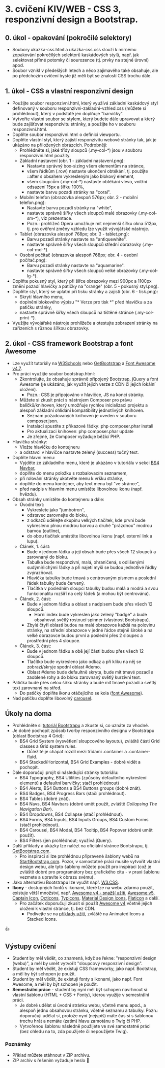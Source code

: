 # 3. cvičení KIV/WEB - CSS 3, responzivní design a Bootstrap.


## 0. úkol - opakování (pokročilé selektory)

* Soubory ukazka-css.html a ukazka-css.css slouží k mírnému zopakování pokročilých selektorů kaskádových stylů, např. jak selektovat přímé potomky či sourozence (tj. prvky na stejné úrovni) apod.
* Soubor vznikl v předešlých letech a něco zajímavého také obsahuje, ale po předchozím cvičení byste již měli být se znalostí CSS trochu dále.
  

## 1. úkol - CSS a vlastní responzivní design

* Použijte soubor responzivni.html, který využívá základní kaskádový styl definovaný v souboru responzivni-zakladni-vzhled.css (můžete si prohlédnout), který v podstatě jen doplňuje "barvičky".
* Vytvořte vlastní soubor se stylem, který budete dále upravovat a který bude zajišťovat responzivitu stránky, a použijte ho v souboru responzivni.html.
* Doplňte soubor responzivni.html o definici viewportu.
* Doplňte vlastní styl, který zajistí responzivitu webové stránky tak, jak je ukázáno na přiložených obrázcích. Podrobněji:
  * Prohlédněte si, jaké třídy sloupců (.my-col-*) jsou v souboru responzivni.html použity.
  * Základní nastavení (obr. 1 - základní nastavení.png):
    * Nastavte správný box-sizing všem elementům na stránce,
    * všem řádkům (.row) nastavte ukončení obtékání, tj. použijte ::after s obsahem vykresleným jako blokový element,
    * všem sloupcům (.my-col-*) nastavte obtékání vlevo, vnitřní odsazení 15px a šířku 100%,
    * nastavte barvu pozadí stránky na "coral".
  * Mobilní telefon (obrazovka alespoň 576px; obr. 2 - mobilní telefon.png):
    * Nastavte barvu pozadí stránky na "white",
    * nastavte správně šířky všech sloupců malé obrazovky (.my-col-sm-*), viz prezentace.
    * Pozn.: prohlížeč Opera umožňuje mít nejmenší šířku okna 512px, tj. pro ověření změny vzhledu lze využít vývojářské nástroje.
  * Tablet (obrazovka alespoň 768px; obr. 3 - tablet.png):
    * Barvu pozadí stránky nastavte na "antiquewhite".
    * nastavte správně šířky všech sloupců střední obrazovky (.my-col-md-*).      
  * Osobní počítač  (obrazovka alespoň 768px; obr. 4 - osobní počítač.png):
    * Barvu pozadí stránky nastavte na "aquamarine".
    * nastavte správně šířky všech sloupců velké obrazovky (.my-col-lg-*).   
* Doplňte pokusný styl, který při šířce obrazovky mezi 900px a 1100px změní pozadí hlavičky a patičky na "orange" (obr. 5 - pokusný styl.png).     
* Doplňte styl, který se uplatní při tisku stránky a zajistí (obr. 6 - tisk.png):
  * Skrytí hlavního menu,
  * doplnění blokového výpisu "* Verze pro tisk *" před hlavičku a za patičku stránky,
  * nastavte správně šířky všech sloupců na tištěné stránce (.my-col-print-*).  
* Využijte vývojářské nástroje prohlížeče a otestujte zobrazení stránky na zařízeních s různou šířkou obrazovky.


## 2. úkol - CSS framework Bootstrap a font Awesome

* Lze využít tutoriály na [W3Schools](https://www.w3schools.com/bootstrap4/default.asp) nebo [GetBootstrap](https://getbootstrap.com) a [Font Awesome v4.7](https://fontawesome.com/v4.7.0/icons/).
* Pro práci využijte soubor bootstrap.html:
  * Zkontrolujte, že obsahuje správně připojený Bootstrap, jQuery a font Awesome (je ukázáno, jak využít jejich verze z CDN či jejich lokální uložení).
    * Pozn.: CSS je připojováno v hlavičce, JS na konci stránky.
  * Můžete si zkusit práci s nástrojem Composer pro právu balíčků/knihoven, který umožňuje rychlou inicializaci projektu a alespoň základní ohlídání kompatibility jednotlivých knihoven.
    * Seznam požadovaných knihoven je uveden v souboru composer.json.
    * Instalaci spustíte z příkazové řádky: php composer.phar install
    * Pro aktualizaci knihoven: php composer.phar update
    * Je zřejmé, že Composer vyžaduje běžící PHP.
* Hlavička stránky:
  * Vložte hlavičku do kontejneru
  * a odstavci v hlavičce nastavte zelený (success) tučný text.
* Doplňte hlavní menu:
  * Vyjděte ze základního menu, které je ukázáno v tutoriálu v sekci [BS4 Navbar](https://www.w3schools.com/bootstrap4/bootstrap_navbar.asp),
  * doplňte do menu položku s rozbalovacím seznamem,
  * při rolování stránky ukotvěte menu k vršku stránky,
  * doplňte do menu kontejner, aby text menu byl "ve stránce",
  * před nadpis v hlavním menu umístěte libovolnou ikonu (např. hvězdu).
* Obsah stránky umístěte do kontejneru a dále:
  * Úvodní text:
    * Vykreslete jako "jumbotron",
    * odstavec zarovnejte do bloku,
    * z odkazů udělejte skupinu velkých tlačítek, kde první bude vykresleno plnou modrou barvou a druhé "prázdnou" modrou barvou (outline),
    * do obou tlačítek umístěte libovolnou ikonu (např. externí link a lupu).
  * Článek, 1. část:
    * Bude v jednom řádku a její obsah bude přes všech 12 sloupců a zarovnaný do bloku.
    * Tabulka bude responzivní, malá, ohraničená, s odlišenými sudými/lichými řádky a při najetí myši se budou jednotlivé řádky zvýrazňovat.
    * Hlavička tabulky bude tmavá s centrovaným písmem a poslední řádek tabulky bude červený.
    * Tlačítka v posledním sloupci tabulky budou malá a modrá a svou funkcionalitu rozšíří na celý řádek (a mohou být centrována).
  * Článek, 2. část:
    * Bude v jednom řádku a oblast s nadpisem bude přes všech 12 sloupců.
      * Horní index bude vykreslen jako zelený "badge" a bude obsahovat světlý rostoucí spinner (vlastnost Bootstrapu).
    * Zbylé čtyři oblasti budou na malé obrazovce každá na polovinu stránky, na střední obrazovce v jedné řádce stejně široké a na velké obrazovce budou první a poslední přes 2 sloupec a prostřední přes 4 sloupce.
  * Článek, 3. část:
    * Bude v jednom řádku a obě její části budou přes všech 12 sloupců.
    * Tlačítko bude vykresleno jako odkaz a při kliku na něj se zobrazí/skryje spodní oblast #demo.
    * Oblast #demo bude defaultně skryta, bude mít tmavé pozadí a zaoblené rohy a do bloku zarovnaný světlý kurzívní text.
* Patička bude přes celou šířku stránky a bude mít tmavé pozadí a světlý text zarovnaný na střed.
  * Do patičky doplňte ikonu otáčejícího se kola ([font Awesome](https://fontawesome.com/v4.7.0/examples/#animated)).
* Nad patičku doplňte libovolný [carousel](https://www.w3schools.com/bootstrap4/bootstrap_carousel.asp).  
    

## Úkoly na doma

* Prohlédněte si [tutoriál Bootstrapu](https://www.w3schools.com/bootstrap4/) a zkuste si, co uznáte za vhodné.
* Je dobré pochopit způsob tvorby responzivního designu v Bootstrapu (oblast Bootstrap 4 Grid):
  * BS4 Grid System (vysvětlení sloupcového layoutu), zvláště části Grid classes a Grid system rules.
    * Důležité je chápat rozdíl mezi třídami .container a .container-fluid. 
  * BS4 Stacked/Horizontal, BS4 Grid Examples - dobré vidět a pochopit.
* Dále doporučuji projít si následující stránky tutoriálu:
  * BS4 Typography, BS4 Utilities (způsoby defaultního vykreslení elementů a defaultní barvičky; stačí prohlédnout)
  * BS4 Alerts, BS4 Buttons a BS4 Buttons groups (dobré znát).
  * BS4 Badges, BS4 Progress Bars (stačí prohlédnout).
  * BS4 Tables (dobré znát).
  * BS4 Navs, BS4 Navbars (dobré umět použít, zvláště *Collapsing The Navigation Bar*).
  * BS4 Dropdowns, BS4 Collapse (stačí prohlédnout).
  * BS4 Forms, BS4 Inputs, BS4 Inputs Groups, BS4 Custom Forms (stačí prohlédnout).
  * BS4 Carousel, BS4 Modal, BS4 Tooltip, BS4 Popover (dobré umět použít). 
  * BS4 Filters (jen prohlédnout; využívá jQuery).
* Další příklady a ukázky lze nalézt na oficiální stránce Bootstrapu, tj. [GetBootstrap.com](https://getbootstrap.com/docs/4.3/components/alerts/).
  * Pro inspiraci si lze prohlédnou připravené šablony webů na [StartBootstrap.com](https://startbootstrap.com/templates/). Pozor, v samostatné práci musíte vytvořit vlastní design webu, ale tyto šablony můžete použít pro inspiraci (což je zvláště dobré pro programátory bez grafického citu - v praxi šablonu vezmete a upravíte k obrazu svému). 
* Jako alternativu Bootstrapu lze využít např. [W3.CSS](https://www.w3schools.com/w3css/default.asp).
* **Ikony** - dostupných fontů s ikonami, které lze na webu zdarma použít, existuje větší množství, např. [Awesome v4 - snažší užití](https://fontawesome.com/v4.7.0/icons/), [Awesome v5](https://fontawesome.com/), [Captain Icon](https://mariodelvalle.github.io/CaptainIconWeb/), [Octicons](https://octicons.github.com/), [Typicons](https://www.s-ings.com/typicons/), [Material Design Icons](https://materialdesignicons.com/), [Flaticon](https://www.flaticon.com/) a další.
  * Pro začátek doporučuji zkusit si použít [Awesome v4](https://fontawesome.com/v4.7.0/icons/) včetně jejich uložení k vlastní stránce, tj. bez CDN.
    * Podívejte se na [příklady užití](https://fontawesome.com/v4.7.0/examples/), zvláště na Animated Icons a Stacked Icons.


:+1:


## Výstupy cvičení
* Student by měl vědět, co znamená, když se řekne: "responzivní design (webu)", a měl by umět vytvořit "sloupcový responzivní design".
* Student by měl vědět, že existují CSS frameworky, jako např. Bootstrap, a měl by být schopen je použít. 
* Student by měl vědět, že existují fonty s ikonami, jako např. Font Awesome, a měl by být schopen je použít.
* **Semestrální práce** - student by nyní měl být schopen navrhnout si vlastní šablonu (HTML + CSS + Fonty), kterou využije v semestrální práci.
  * Je dobré udělat si úvodní stránku webu, včetně menu apod., a alespoň jednu obsahovou stránku, včetně seznamu a tabulky. Pozn.: doporučuji udělat si, protože nyní (nejspíš) máte čas si s šablonou trochu hrát a nemáte (zatím) hlavu zamotánu o Twig či PHP.
  * Vytvořenou šablonu následně použijete ve své samostatné práci (bez ohledu na to, zda použijete či nepoužijete Twig).  


### Poznámky

* Příklad můžete stáhnout v ZIP archivu.
* ZIP archiv s řešením vyžaduje heslo :horse:
